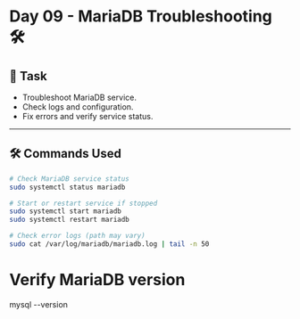 # Day 09 - MariaDB Troubleshooting 🛠️

## 📌 Task
- Troubleshoot MariaDB service.
- Check logs and configuration.
- Fix errors and verify service status.

---

## 🛠️ Commands Used
```bash
# Check MariaDB service status
sudo systemctl status mariadb

# Start or restart service if stopped
sudo systemctl start mariadb
sudo systemctl restart mariadb

# Check error logs (path may vary)
sudo cat /var/log/mariadb/mariadb.log | tail -n 50
```


# Verify MariaDB version
mysql --version

